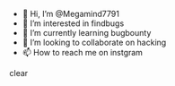 - 👋 Hi, I’m @Megamind7791
- 👀 I’m interested in findbugs
- 🌱 I’m currently learning bugbounty
- 💞️ I’m looking to collaborate on hacking
- 📫 How to reach me on instgram

<!---
Megamind7791/Megamind7791 is a ✨ special ✨ repository because its `README.md` (this file) appears on your GitHub profile.
You can click the Preview link to take a look at your changes.
--->

clear

